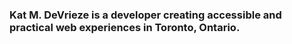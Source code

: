 ### Kat M. DeVrieze is a developer creating accessible and practical web experiences in Toronto, Ontario.
